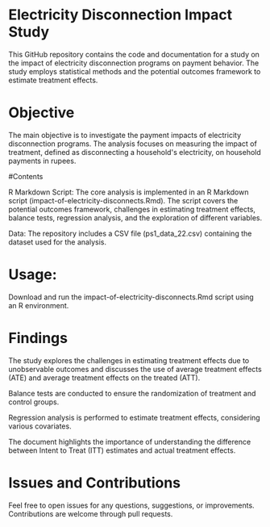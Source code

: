 # Electricity Disconnection Impact Study

This GitHub repository contains the code and documentation for a study on the impact of electricity disconnection programs on payment behavior. The study employs statistical methods and the potential outcomes framework to estimate treatment effects.

# Objective
The main objective is to investigate the payment impacts of electricity disconnection programs. The analysis focuses on measuring the impact of treatment, defined as disconnecting a household's electricity, on household payments in rupees.

#Contents

R Markdown Script:
The core analysis is implemented in an R Markdown script (impact-of-electricity-disconnects.Rmd).
The script covers the potential outcomes framework, challenges in estimating treatment effects, balance tests, regression analysis, and the exploration of different variables.

Data:
The repository includes a CSV file (ps1_data_22.csv) containing the dataset used for the analysis.


# Usage:
Download and run the impact-of-electricity-disconnects.Rmd script using an R environment.

# Findings
The study explores the challenges in estimating treatment effects due to unobservable outcomes and discusses the use of average treatment effects (ATE) and average treatment effects on the treated (ATT).

Balance tests are conducted to ensure the randomization of treatment and control groups.

Regression analysis is performed to estimate treatment effects, considering various covariates.

The document highlights the importance of understanding the difference between Intent to Treat (ITT) estimates and actual treatment effects.


# Issues and Contributions
Feel free to open issues for any questions, suggestions, or improvements. Contributions are welcome through pull requests.

